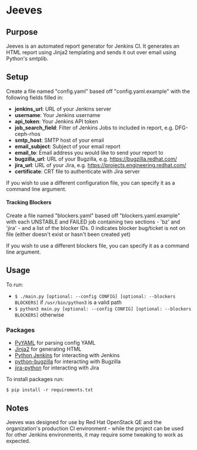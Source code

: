 # Jeeves

## Purpose
Jeeves is an automated report generator for Jenkins CI. It generates an HTML report using Jinja2 templating and sends it out over email using Python's smtplib.

## Setup
Create a file named "config.yaml" based off "config.yaml.example" with the following fields filled in:
- **jenkins_url**: URL of your Jenkins server
- **username**: Your Jenkins username
- **api_token**: Your Jenkins API token
- **job_search_field**: Filter of Jenkins Jobs to included in report, e.g. DFG-ceph-rhos
- **smtp_host**: SMTP host of your email
- **email_subject**: Subject of your email report
- **email_to**: Email address you would like to send your report to
- **bugzilla_url**: URL of your Bugzilla, e.g. https://bugzilla.redhat.com/
- **jira_url**: URL of your Jira, e.g. https://projects.engineering.redhat.com/
- **certificate**: CRT file to authenticate with Jira server

If you wish to use a different configuration file, you can specify it as a command line argument.

#### Tracking Blockers
Create a file named "blockers.yaml" based off "blockers.yaml.example" with each UNSTABLE and FAILED job containing two sections - 'bz' and 'jira' - and a list of the blocker IDs. 0 indicates blocker bug/ticket is not on file (either doesn't exist or hasn't been created yet)

If you wish to use a different blockers file, you can specify it as a command line argument.

## Usage
To run:
- `$ ./main.py [optional: --config CONFIG] [optional: --blockers BLOCKERS]` if `/usr/bin/python3` is a valid path
- `$ python3 main.py [optional: --config CONFIG] [optional: --blockers BLOCKERS]` otherwise

### Packages
- [PyYAML](https://pyyaml.org/) for parsing config YAML
- [Jinja2](https://jinja.palletsprojects.com/en/2.10.x/) for generating HTML
- [Python Jenkins](https://python-jenkins.readthedocs.io/en/latest/) for interacting with Jenkins
- [python-bugzilla](https://github.com/python-bugzilla/python-bugzilla) for interacting with Bugzilla
- [jira-python](https://jira.readthedocs.io/en/master/index.html) for interacting with Jira

To install packages run:

`$ pip install -r requirements.txt`

## Notes
Jeeves was designed for use by Red Hat OpenStack QE and the organization's production CI environment - while the project can be used for other Jenkins environments, it may require some tweaking to work as expected.

